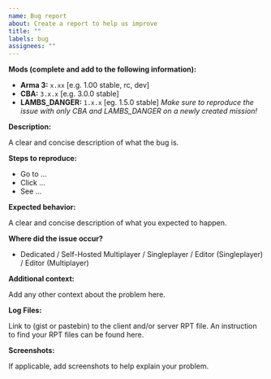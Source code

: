 ```yaml
---
name: Bug report
about: Create a report to help us improve
title: ""
labels: bug
assignees: ""
---
```


**Mods (complete and add to the following information):**

- **Arma 3:** `x.xx` [e.g. 1.00 stable, rc, dev]
- **CBA:** `3.x.x` [e.g. 3.0.0 stable]
- **LAMBS_DANGER:** `1.x.x` [eg. 1.5.0 stable]
  _Make sure to reproduce the issue with only CBA and LAMBS_DANGER on a newly created mission!_

**Description:**

A clear and concise description of what the bug is.

**Steps to reproduce:**

- Go to ...
- Click ...
- See ...

**Expected behavior:**

A clear and concise description of what you expected to happen.

**Where did the issue occur?**

- Dedicated / Self-Hosted Multiplayer / Singleplayer / Editor (Singleplayer) / Editor (Multiplayer)

**Additional context:**

Add any other context about the problem here.

**Log Files:**

Link to (gist or pastebin) to the client and/or server RPT file. An instruction to find your RPT files can be found here.

**Screenshots:**

If applicable, add screenshots to help explain your problem.
